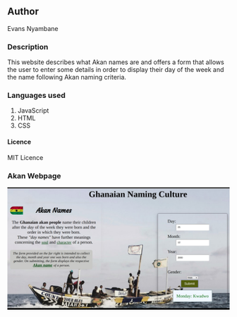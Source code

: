 ## Author
Evans Nyambane

### Description
This website describes what Akan names are and offers a form that allows the user to enter some details in order to display their day of the week and the name following Akan naming criteria.

### Languages used
1. JavaScript
2. HTML
3. CSS

#### Licence
MIT Licence

### Akan Webpage
![Camouflage](media/readme.jpg)

